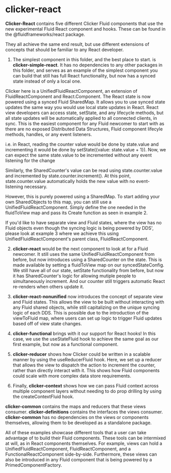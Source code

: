 # clicker-react

**Clicker-React** contains five different Clicker Fluid components that use the new experimental Fluid React component and hooks. These can be found in the @fluidframeworks/react package.

They all achieve the same end result, but use different extensions of concepts that should be familiar to any React developer.

1) The simplest component in this folder, and the best place to start. is **clicker-simple-react**. It has no dependencies to any other packages in this folder, and serves as an example of the simplest component you can build that still has full React functionality, but now has a synced state instead of only a local one.

Clicker here is a UnifiedFluidReactComponent, an extension of FluidReactComponent and React.Component. The React state is now powered using a synced Fluid SharedMap. It allows you to use synced state updates the same way you would use local state updates in React. React view developers can access state, setState, and any lifecycle methods, but all state updates will be automatically applied to all connected clients, in sync. This is the easiest component for any Fluid newcomer to start with as there are no exposed Distributed Data Structures, Fluid component lifecyle methods, handles, or any event listeners.

i.e. in React, reading the counter value would be done by state.value and incrementing it would be done by setState({value: state.value + 1}). Now, we can expect the same state.value to be incremented without any event listening for the change

Similarly, the SharedCounter's value can be read using state.counter.value and incremented by state.counter.increment(). At this point, state.counter.value automatically holds the new value with no event-listening necessary.

However, this is purely powered using a SharedMap. To start adding your own SharedObjects to this map, you can still use a UnifiedFluidReactComponent. Simply define the one needed in the fluidToView map and pass its Create function as seen in example 2.

If you'd like to have separate view and Fluid states, where the view has no Fluid objects even though the syncing logic is being powered by DDS', please look at example 3 where we achieve this using UnifiedFluidReactComponent's parent class, FluidReactComponent.

2) **clicker-react** would be the next component to look at for a Fluid newcomer. It still uses the same UnifiedFluidReactComponent from before, but now introduces using a SharedCounter on the state. This is made available by setting a fluidToView map on our syncedStateConfig. We still have all of our state, setState functionality from before, but now it has SharedCounter's logic for allowing mutiple people to simultaneously increment. And our counter still triggers automatic React re-renders when others update it.

2) **clicker-react-nonunified** now introduces the concept of separate view and Fluid states. This allows the view to be built without interacting with any Fluid shared objects, while still capitalizing on the unique syncing logic of each DDS. This is possible due to the introduction of the viewToFluid map, where users can set up logic to trigger Fluid updates based off of view state changes.

3) **clicker-functional** brings with it our support for React hooks! In this case, we use the useStateFluid hook to achieve the same goal as our first example, but now as a functional component.

4) **clicker-reducer** shows how Clicker could be written in a scalable manner by using the useReducerFluid hook. Here, we set up a reducer that allows the view to dispatch the action to increment the counter, rather than directly interact with it. This shows how Fluid components could scale with more complex data store requirements.

5) Finally, **clicker-context** shows how we can pass Fluid context across multiple component layers without needing to do prop drilling by using the createContextFluid hook.

**clicker-common** contains the maps and reducers that these views consumer.
**clicker-definitions** contains the interfaces the views consumer.
**clicker-common** has no dependencies on the views or components themselves, allowing them to be developed as a standalone package.

All of these examples showcase different tools that a user can take advantage of to build their Fluid components. These tools can be intermixed at will, as in React components themselves. For example, views can hold a UnifiedFluidReactComponent, FluidReactComponent, and a FunctionalReactComponent side-by-side. Furthermore, these views can also be introduced in any Fluid component that is being powered by a PrimedComponentFactory.
